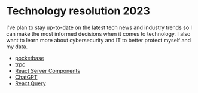 # Technology resolution 2023


I've plan to stay up-to-date on the latest tech news and industry trends so I can make the most informed decisions when it comes to technology.
I also want to learn more about cybersecurity and IT to better protect myself and my data.

- [pocketbase](https://pocketbase.io/)
- [trpc](https://trpc.io/)
- [React Server Components](https://nextjs.org/docs/advanced-features/react-18/server-components)
- [ChatGPT](https://chat.openai.com/chat)
- [React Query](https://react-query-v3.tanstack.com/)
